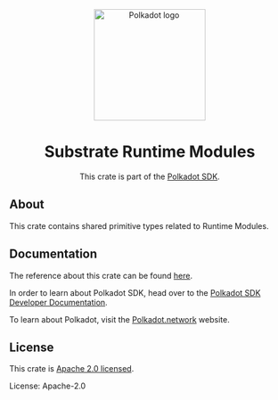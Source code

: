 <div align="center">

<img src="https://raw.githubusercontent.com/paritytech/polkadot-sdk/rzadp/readmes/docs/images/Polkadot_Logo_Horizontal_Pink_BlackOnWhite.png" alt="Polkadot logo" width="200">

# Substrate Runtime Modules

This crate is part of the [Polkadot SDK](https://github.com/paritytech/polkadot-sdk/).

</div>

## About

This crate contains shared primitive types related to Runtime Modules.

## Documentation

The reference about this crate can be found [here](https://paritytech.github.io/polkadot-sdk/master/sp_runtime).

In order to learn about Polkadot SDK, head over to the [Polkadot SDK Developer Documentation](https://paritytech.github.io/polkadot-sdk/master/polkadot_sdk_docs/index.html).

To learn about Polkadot, visit the [Polkadot.network](https://polkadot.network/) website.

## License

This crate is [Apache 2.0 licensed](https://spdx.org/licenses/Apache-2.0.html).

License: Apache-2.0
